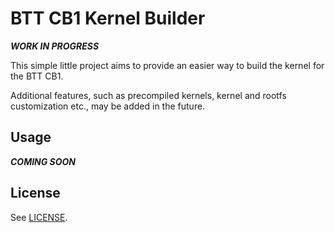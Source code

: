 # BTT CB1 Kernel Builder

***WORK IN PROGRESS***

This simple little project aims to provide an easier way to build the kernel for the BTT CB1.

Additional features, such as precompiled kernels, kernel and rootfs customization etc., may be added in the future.

## Usage

***COMING SOON***

## License

See [LICENSE](LICENSE).
